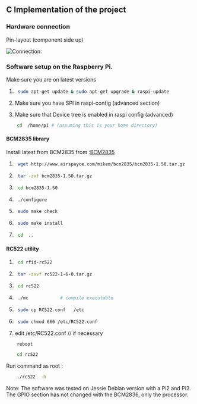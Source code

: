 ## C Implementation of the project

### Hardware connection

Pin-layout (component side up)

![Connection: ]()


### Software setup on the Raspberry Pi.

Make sure you are on latest versions

1. ```bash 
	sudo apt-get update & sudo apt-get upgrade & raspi-update
   ```

2. Make sure you have SPI  in raspi-config (advanced section)
3. Make sure that Device tree is enabled in raspi config (advanced)

```bash
	cd  /home/pi # (assuming this is your home directory)
```


#### BCM2835 library

Install latest from BCM2835 from :[BCM2835](http://www.airspayce.com/mikem/bcm2835/)

1. ```bash
	wget http://www.airspayce.com/mikem/bcm2835/bcm2835-1.50.tar.gz
   ```

2. ```bash
	tar -zxf bcm2835-1.50.tar.gz
   ```

3. ```bash
	cd bcm2835-1.50
   ```

4. ```bash
	./configure
   ```

5. ```bash
	sudo make check
   ```

6. ```bash
	sudo make install
   ```

7. ```bash
	cd  ..
   ```


#### RC522 utility

1. ```bash
	cd rfid-rc522
   ```

2. ```bash
	tar -zxvf rc522-1-6-0.tar.gz
   ```

3. ```bash
	cd rc522
   ```

4. ```bash
	./mc			# compile executable
   ```

5. ```bash
	sudo cp RC522.conf   /etc
   ```

6. ```bash
	sudo chmod 666 /etc/RC522.conf
   ```

7. edit   /etc/RC522.conf 		// if necessary


```bash
	reboot 
```

```bash
	cd rc522
```


Run command as root :  

```bash
	./rc522  -h
```


Note: The software was tested on Jessie Debian version with a Pi2 and Pi3. The GPIO section has not changed with the BCM2836, only the processor.

